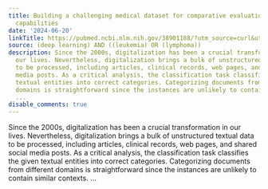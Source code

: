 ```yaml
---
title: Building a challenging medical dataset for comparative evaluation of classifier
  capabilities
date: '2024-06-20'
linkTitle: https://pubmed.ncbi.nlm.nih.gov/38901188/?utm_source=curl&utm_medium=rss&utm_campaign=pubmed-2&utm_content=1byXLWG-5Hn0_qdLgZYpDfLA2UWGhGNgZGereuo1rJN2aoAQXP&fc=20220814223158&ff=20240621182524&v=2.18.0.post9+e462414
source: (deep learning) AND ((leukemia) OR (lymphoma))
description: Since the 2000s, digitalization has been a crucial transformation in
  our lives. Nevertheless, digitalization brings a bulk of unstructured textual data
  to be processed, including articles, clinical records, web pages, and shared social
  media posts. As a critical analysis, the classification task classifies the given
  textual entities into correct categories. Categorizing documents from different
  domains is straightforward since the instances are unlikely to contain similar contexts.
  ...
disable_comments: true
---
```

Since the 2000s, digitalization has been a crucial transformation in our lives. Nevertheless, digitalization brings a bulk of unstructured textual data to be processed, including articles, clinical records, web pages, and shared social media posts. As a critical analysis, the classification task classifies the given textual entities into correct categories. Categorizing documents from different domains is straightforward since the instances are unlikely to contain similar contexts. ...